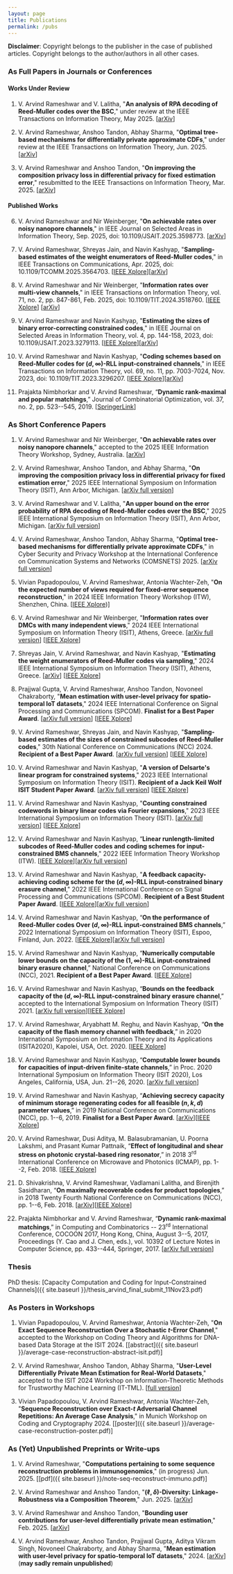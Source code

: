```yaml
---
layout: page
title: Publications
permalink: /pubs
---
```


**Disclaimer**: Copyright belongs to the publisher in the case of published articles. Copyright belongs to the author/authors in all other cases.

### As Full Papers in Journals or Conferences

#### Works Under Review

1. V. Arvind Rameshwar and V. Lalitha, "**An analysis of RPA decoding of Reed-Muller codes over the BSC**," under review at the IEEE Transactions on Information Theory, May 2025. [[arXiv](https://arxiv.org/abs/2412.08129)]

2. V. Arvind Rameshwar, Anshoo Tandon, Abhay Sharma, "**Optimal tree-based mechanisms for differentially private approximate CDFs**," under review at the IEEE Transactions on Information Theory, Jun. 2025. [[arXiv](https://arxiv.org/abs/2409.18573)]

3. V. Arvind Rameshwar and Anshoo Tandon, "**On improving the composition privacy loss in differential privacy for fixed estimation error**," resubmitted to the IEEE Transactions on Information Theory, Mar. 2025. [[arXiv](https://arxiv.org/abs/2405.06261)]

#### Published Works

6. V. Arvind Rameshwar and Nir Weinberger, "**On achievable rates over noisy nanopore channels**," in IEEE Journal on Selected Areas in Information Theory, Sep. 2025, doi: 10.1109/JSAIT.2025.3598773. [[arXiv](https://arxiv.org/abs/2501.02917)]

7. V. Arvind Rameshwar, Shreyas Jain, and Navin Kashyap, "**Sampling-based estimates of the weight enumerators of Reed-Muller codes**," in IEEE Transactions on Communications, Apr. 2025, doi: 10.1109/TCOMM.2025.3564703. [[IEEE Xplore](https://ieeexplore.ieee.org/document/10978048)][[arXiv](https://arxiv.org/abs/2403.05893)]

8. V. Arvind Rameshwar and Nir Weinberger, "**Information rates over multi-view channels**," in IEEE Transactions on Information Theory, vol. 71, no. 2, pp. 847-861, Feb. 2025, doi: 10.1109/TIT.2024.3518760. [[IEEE Xplore](https://ieeexplore.ieee.org/document/10804170)] [[arXiv](https://arxiv.org/abs/2405.07264)]

9. V. Arvind Rameshwar and Navin Kashyap, "**Estimating the sizes of binary error-correcting constrained codes**," in IEEE Journal on Selected Areas in Information Theory, vol. 4, pp. 144-158, 2023, doi: 10.1109/JSAIT.2023.3279113. [[IEEE Xplore](https://ieeexplore.ieee.org/document/10131968)][[arXiv](https://arxiv.org/abs/2301.05098)]

10. V. Arvind Rameshwar and Navin Kashyap, "**Coding schemes based on Reed-Muller codes for $(d,\infty)$-RLL input-constrained channels**," in IEEE Transactions on Information Theory, vol. 69, no. 11, pp. 7003-7024, Nov. 2023, doi: 10.1109/TIT.2023.3296207. [[IEEE Xplore](https://ieeexplore.ieee.org/document/10185128)][[arXiv](https://arxiv.org/abs/2211.05513)]

11. Prajakta Nimbhorkar and V. Arvind Rameshwar, “**Dynamic rank-maximal and popular matchings**,” Journal of Combinatorial Optimization, vol. 37, no. 2, pp. 523--545, 2019. [[SpringerLink](https://link.springer.com/article/10.1007/s10878-018-0348-9#:~:text=A%20matching%20M%20in%20G,and%20deleted%20at%20any%20point.)]
 

### As Short Conference Papers

1. V. Arvind Rameshwar and Nir Weinberger, "**On achievable rates over noisy nanopore channels**," accepted to the 2025 IEEE Information Theory Workshop, Sydney, Australia. [[arXiv](https://arxiv.org/abs/2501.02917)]

2. V. Arvind Rameshwar, Anshoo Tandon, and Abhay Sharma, "**On improving the composition privacy loss in differential privacy for fixed estimation error**," 2025 IEEE International Symposium on Information Theory (ISIT), Ann Arbor, Michigan. [[arXiv full version](https://arxiv.org/abs/2405.06261)]

3. V. Arvind Rameshwar and V. Lalitha, "**An upper bound on the error probability of RPA decoding of Reed-Muller codes over the BSC**," 2025 IEEE International Symposium on Information Theory (ISIT), Ann Arbor, Michigan. [[arXiv full version](https://arxiv.org/abs/2412.08129)]

4. V. Arvind Rameshwar, Anshoo Tandon, Abhay Sharma, "**Optimal tree-based mechanisms for differentially private approximate CDFs**," in Cyber Security and Privacy Workshop at the International Conference on Communication Systems and Networks (COMSNETS) 2025. [[arXiv full version](https://arxiv.org/abs/2409.18573)]

5. Vivian Papadopoulou, V. Arvind Rameshwar, Antonia Wachter-Zeh, "**On the expected number of views required for fixed-error sequence reconstruction**," in 2024 IEEE Information Theory Workshop (ITW), Shenzhen, China. [[IEEE Xplore](https://ieeexplore.ieee.org/document/10806938))]

6. V. Arvind Rameshwar and Nir Weinberger, "**Information rates over DMCs with many independent views**,"  2024 IEEE International Symposium on Information Theory (ISIT), Athens, Greece. [[arXiv full version](https://arxiv.org/abs/2405.07264)] [[IEEE Xplore](https://ieeexplore.ieee.org/document/10619212)]

7. Shreyas Jain, V. Arvind Rameshwar, and Navin Kashyap, "**Estimating the weight enumerators of Reed-Muller codes via sampling**," 2024 IEEE International Symposium on Information Theory (ISIT), Athens, Greece. [[arXiv](https://arxiv.org/abs/2403.05893)] [[IEEE Xplore](https://ieeexplore.ieee.org/document/10619284)]

8. Prajjwal Gupta, V. Arvind Rameshwar, Anshoo Tandon, Novoneel Chakraborty, "**Mean estimation with user-level privacy for spatio-temporal IoT datasets**," 2024 IEEE International Conference on Signal Processing and Communications (SPCOM). **Finalist for a Best Paper Award**. [[arXiv full version](https://arxiv.org/abs/2401.15906)] [[IEEE Xplore](https://ieeexplore.ieee.org/document/10631607)]

9. V. Arvind Rameshwar, Shreyas Jain, and Navin Kashyap, "**Sampling-based estimates of the sizes of constrained subcodes of Reed-Muller codes**," 30th National Conference on Communications (NCC) 2024. **Recipient of a Best Paper Award**. [[arXiv full version](https://arxiv.org/abs/2309.08907)] [[IEEE Xplore](https://ieeexplore.ieee.org/document/10485899)]

10. V. Arvind Rameshwar and Navin Kashyap, "**A version of Delsarte's linear program for constrained systems**," 2023 IEEE International Symposium on Information Theory (ISIT).  **Recipient of a Jack Keil Wolf ISIT Student Paper Award**. [[arXiv full version](https://arxiv.org/abs/2301.05098)] [[IEEE Xplore](https://ieeexplore.ieee.org/document/10206570)]

11. V. Arvind Rameshwar and Navin Kashyap, "**Counting constrained codewords in binary linear codes via Fourier expansions**," 2023 IEEE International Symposium on Information Theory (ISIT). [[arXiv full version](https://arxiv.org/abs/2301.05098)] [[IEEE Xplore](https://ieeexplore.ieee.org/document/10206631)]

12. V. Arvind Rameshwar and Navin Kashyap, “**Linear runlength-limited subcodes of Reed-Muller codes and coding schemes for input-constrained BMS channels**," 2022 IEEE Information Theory Workshop (ITW). [[IEEE Xplore](https://ieeexplore.ieee.org/document/9965911)][[arXiv full version](https://arxiv.org/abs/2205.04153)]

13. V. Arvind Rameshwar and Navin Kashyap, "**A feedback capacity-achieving coding scheme for the $(d,\infty)$-RLL input-constrained binary erasure channel**," 2022 IEEE International Conference on Signal Processing and Communications (SPCOM). **Recipient of a Best Student Paper Award**. [[IEEE Xplore](https://ieeexplore.ieee.org/document/9840852)][[arXiv full version](https://arxiv.org/abs/2204.06780)]

14. V. Arvind Rameshwar and Navin Kashyap, “**On the performance of Reed-Muller codes Over $(d,\infty)$-RLL input-constrained BMS channels**,” 2022 International Symposium on Information Theory (ISIT), Espoo, Finland, Jun. 2022. [[IEEE Xplore](https://ieeexplore.ieee.org/document/9834876?signout=success)][[arXiv full version](https://arxiv.org/abs/2201.02035)]

15. V. Arvind Rameshwar and Navin Kashyap, “**Numerically computable lower bounds on the capacity of the $(1,\infty)$-RLL input-constrained binary erasure channel**,” National Conference on Communications (NCC), 2021. **Recipient of a Best Paper Award**. [[IEEE Xplore](https://ieeexplore.ieee.org/document/9530025)]

16. V. Arvind Rameshwar and Navin Kashyap, “**Bounds on the feedback capacity of the $(d,\infty)$-RLL input-constrained binary erasure channel**,” accepted to the International Symposium on Information Theory (ISIT) 2021. [[arXiv full version](https://arxiv.org/abs/2101.08638)][[IEEE Xplore](https://ieeexplore.ieee.org/document/9518138)]

17. V. Arvind Rameshwar, Aryabhatt M. Reghu, and Navin Kashyap, “**On the capacity of the flash memory channel with feedback**,” in 2020 International Symposium on Information Theory and its Applications (ISITA2020), Kapolei, USA, Oct. 2020. [[IEEE Xplore](https://ieeexplore.ieee.org/document/9366100)]

18. V. Arvind Rameshwar and Navin Kashyap, “**Computable lower bounds for capacities of input-driven finite-state channels**,” in Proc. 2020 International Symposium on Information Theory (ISIT 2020), Los Angeles, California, USA, Jun. 21--26, 2020. [[arXiv full version](https://arxiv.org/abs/2001.03423)]

19. V. Arvind Rameshwar and Navin Kashyap, “**Achieving secrecy capacity of minimum storage regenerating codes for all feasible $(n,k,d)$ parameter values**,” in 2019 National Conference on Communications (NCC), pp. 1--6, 2019. **Finalist for a Best Paper Award**. [[arXiv](https://arxiv.org/abs/1902.09865)][[IEEE Xplore](https://ieeexplore.ieee.org/document/8732243)]

20. V. Arvind Rameshwar, Dusi Aditya, M. Balasubramanian, U. Poorna Lakshmi, and Prasant Kumar Pattnaik, “**Effect of longitudinal and shear stress on photonic crystal-based ring resonator**,” in 2018 3<sup>rd</sup> International Conference on Microwave and Photonics (ICMAP), pp. 1--2, Feb. 2018. [[IEEE Xplore](https://ieeexplore.ieee.org/document/8354569)]

21. D. Shivakrishna, V. Arvind Rameshwar, Vadlamani Lalitha, and Birenjith Sasidharan, “**On maximally recoverable codes for product topologies**,” in 2018 Twenty Fourth National Conference on Communications (NCC), pp. 1--6, Feb. 2018. [[arXiv](https://arxiv.org/abs/1801.03379)][[IEEE Xplore](https://ieeexplore.ieee.org/document/8599965)]

22. Prajakta Nimbhorkar and V. Arvind Rameshwar, “**Dynamic rank-maximal matchings**,” in Computing and Combinatorics -- 23<sup>rd</sup> International Conference, COCOON 2017, Hong Kong, China, August 3--5, 2017, Proceedings (Y. Cao and J. Chen, eds.), vol. 10392 of Lecture Notes in Computer Science, pp. 433--444, Springer, 2017. [[arXiv full version](https://arxiv.org/abs/1704.00899)]

### Thesis

PhD thesis: [Capacity Computation and Coding for Input-Constrained Channels]({{ site.baseurl }}/thesis_arvind_final_submit_11Nov23.pdf)

### As Posters in Workshops

1. Vivian Papadopoulou, V. Arvind Rameshwar, Antonia Wachter-Zeh, "**On Exact Sequence Reconstruction Over a
Stochastic $t$-Error Channel**," accepted to the Workshop on Coding Theory and Algorithms for DNA-based Data Storage at the ISIT 2024. [[abstract]({{ site.baseurl }}/average-case-reconstruction-abstract-isit.pdf)]

2. V. Arvind Rameshwar, Anshoo Tandon, Abhay Sharma, "**User-Level Differentially Private Mean Estimation for Real-World Datasets**," accepted to the ISIT 2024 Workshop on Information-Theoretic Methods for Trustworthy Machine Learning (IT-TML). [[full version](https://arxiv.org/abs/2401.15906)]

3. Vivian Papadopoulou, V. Arvind Rameshwar, Antonia Wachter-Zeh, "**Sequence Reconstruction over Exact-$t$ Adversarial Channel Repetitions: An Average Case Analysis**," in Munich Workshop on Coding and Cryptography 2024. [[poster]({{ site.baseurl }}/average-case-reconstruction-poster.pdf)]


### As (Yet) Unpublished Preprints or Write-ups

1. V. Arvind Rameshwar, "**Computations pertaining to some sequence reconstruction problems in immunogenomics**," (in progress) Jun. 2025. [[pdf]({{ site.baseurl }}/note-seq-reconstruct-immuno.pdf)]

2. V. Arvind Rameshwar and Anshoo Tandon, "**$(\ell,\delta)$-Diversity: Linkage-Robustness via a Composition Theorem**," Jun. 2025. [[arXiv](https://arxiv.org/abs/2506.18405)]

3. V. Arvind Rameshwar and Anshoo Tandon, "**Bounding user contributions for user-level differentially private mean estimation**," Feb. 2025. [[arXiv](https://arxiv.org/abs/2502.04749)]

4. V. Arvind Rameshwar, Anshoo Tandon, Prajjwal Gupta, Aditya Vikram Singh, Novoneel Chakraborty, and Abhay Sharma, "**Mean estimation with user-level privacy for spatio-temporal IoT datasets**," 2024. [[arXiv](https://arxiv.org/abs/2401.15906)] (**may sadly remain unpublished**)
